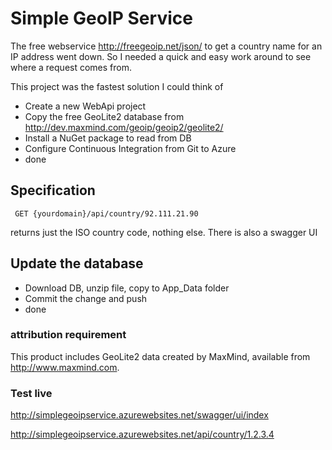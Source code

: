 # Simple GeoIP Service

The free webservice http://freegeoip.net/json/ to get a country name for an IP address went down.
So I needed a quick and easy work around to see where a request comes from.

This project was the fastest solution I could think of

- Create a new WebApi project
- Copy the free GeoLite2 database from http://dev.maxmind.com/geoip/geoip2/geolite2/
- Install a NuGet package to read from DB
- Configure Continuous Integration from Git to Azure
- done

## Specification

```
 GET {yourdomain}/api/country/92.111.21.90
 ```

 returns just the ISO country code,  nothing else.
 There is also a swagger UI
 
## Update the database
 
 - Download DB, unzip file, copy to App_Data folder
 - Commit the change and push
 - done
 
### attribution requirement

This product includes GeoLite2 data created by MaxMind, available from
<a href="http://www.maxmind.com">http://www.maxmind.com</a>.

### Test live

http://simplegeoipservice.azurewebsites.net/swagger/ui/index

http://simplegeoipservice.azurewebsites.net/api/country/1.2.3.4

